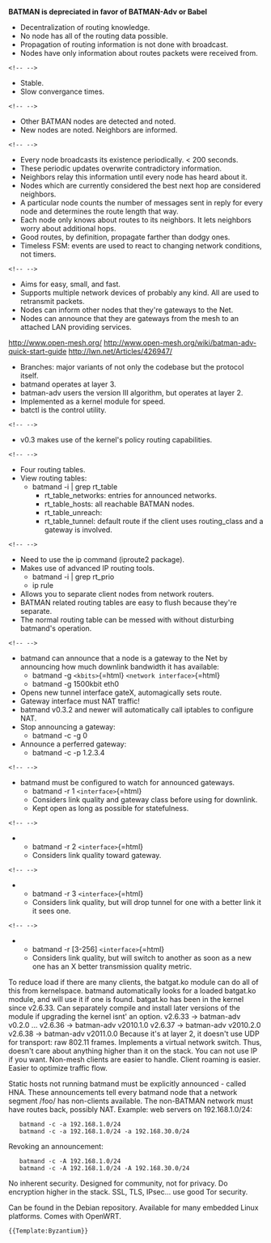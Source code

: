 **BATMAN is depreciated in favor of BATMAN-Adv or Babel**

-   Decentralization of routing knowledge.
-   No node has all of the routing data possible.
-   Propagation of routing information is not done with broadcast.
-   Nodes have only information about routes packets were received from.

```{=html}
<!-- -->
```
-   Stable.
-   Slow convergance times.

```{=html}
<!-- -->
```
-   Other BATMAN nodes are detected and noted.
-   New nodes are noted. Neighbors are informed.

```{=html}
<!-- -->
```
-   Every node broadcasts its existence periodically. \< 200 seconds.
-   These periodic updates overwrite contradictory information.
-   Neighbors relay this information until every node has heard about
    it.
-   Nodes which are currently considered the best next hop are
    considered neighbors.
-   A particular node counts the number of messages sent in reply for
    every node and determines the route length that way.
-   Each node only knows about routes to its neighbors. It lets
    neighbors worry about additional hops.
-   Good routes, by definition, propagate farther than dodgy ones.
-   Timeless FSM: events are used to react to changing network
    conditions, not timers.

```{=html}
<!-- -->
```
-   Aims for easy, small, and fast.
-   Supports multiple network devices of probably any kind. All are used
    to retransmit packets.
-   Nodes can inform other nodes that they're gateways to the Net.
-   Nodes can announce that they are gateways from the mesh to an
    attached LAN providing services.

<http://www.open-mesh.org/>
<http://www.open-mesh.org/wiki/batman-adv-quick-start-guide>
<http://lwn.net/Articles/426947/>

-   Branches: major variants of not only the codebase but the protocol
    itself.
-   batmand operates at layer 3.
-   batman-adv users the version III algorithm, but operates at layer 2.
-   Implemented as a kernel module for speed.
-   batctl is the control utility.

```{=html}
<!-- -->
```
-   v0.3 makes use of the kernel's policy routing capabilities.

```{=html}
<!-- -->
```
-   Four routing tables.
-   View routing tables:
    -   batmand -i \| grep rt_table
        -   rt_table_networks: entries for announced networks.
        -   rt_table_hosts: all reachable BATMAN nodes.
        -   rt_table_unreach:
        -   rt_table_tunnel: default route if the client uses
            routing_class and a gateway is involved.

```{=html}
<!-- -->
```
-   Need to use the ip command (iproute2 package).
-   Makes use of advanced IP routing tools.
    -   batmand -i \| grep rt_prio
    -   ip rule
-   Allows you to separate client nodes from network routers.
-   BATMAN related routing tables are easy to flush because they're
    separate.
-   The normal routing table can be messed with without disturbing
    batmand's operation.

```{=html}
<!-- -->
```
-   batmand can announce that a node is a gateway to the Net by
    announcing how much downlink bandwidth it has available:
    -   batmand -g `<kbits>`{=html} `<network interface>`{=html}
    -   batmand -g 1500kbit eth0
-   Opens new tunnel interface gateX, automagically sets route.
-   Gateway interface must NAT traffic!
-   batmand v0.3.2 and newer will automatically call iptables to
    configure NAT.
-   Stop announcing a gateway:
    -   batmand -c -g 0
-   Announce a perferred gateway:
    -   batmand -c -p 1.2.3.4

```{=html}
<!-- -->
```
-   batmand must be configured to watch for announced gateways.
    -   batmand -r 1 `<interface>`{=html}
    -   Considers link quality and gateway class before using for
        downlink.
    -   Kept open as long as possible for statefulness.

```{=html}
<!-- -->
```
-   -   batmand -r 2 `<interface>`{=html}
    -   Considers link quality toward gateway.

```{=html}
<!-- -->
```
-   -   batmand -r 3 `<interface>`{=html}
    -   Considers link quality, but will drop tunnel for one with a
        better link it it sees one.

```{=html}
<!-- -->
```
-   -   batmand -r \[3-256\] `<interface>`{=html}
    -   Considers link quality, but will switch to another as soon as a
        new one has an X better transmission quality metric.

To reduce load if there are many clients, the batgat.ko module can do
all of this from kernelspace. batmand automatically looks for a loaded
batgat.ko module, and will use it if one is found. batgat.ko has been in
the kernel since v2.6.33. Can separately compile and install later
versions of the module if upgrading the kernel isnt' an option. v2.6.33
-\> batman-adv v0.2.0 ... v2.6.36 -\> batman-adv v2010.1.0 v2.6.37 -\>
batman-adv v2010.2.0 v2.6.38 -\> batman-adv v2011.0.0 Because it's at
layer 2, it doesn't use UDP for transport: raw 802.11 frames. Implements
a virtual network switch. Thus, doesn't care about anything higher than
it on the stack. You can not use IP if you want. Non-mesh clients are
easier to handle. Client roaming is easier. Easier to optimize traffic
flow.

Static hosts not running batmand must be explicitly announced - called
HNA. These announcements tell every batmand node that a network segment
/foo/ has non-clients available. The non-BATMAN network must have routes
back, possibly NAT. Example: web servers on 192.168.1.0/24:

`   batmand -c -a 192.168.1.0/24`\
`   batmand -c -a 192.168.1.0/24 -a 192.168.30.0/24`

Revoking an announcement:

`   batmand -c -A 192.168.1.0/24`\
`   batmand -c -A 192.168.1.0/24 -A 192.168.30.0/24`

No inherent security. Designed for community, not for privacy. Do
encryption higher in the stack. SSL, TLS, IPsec... use good Tor
security.

Can be found in the Debian repository. Available for many embedded Linux
platforms. Comes with OpenWRT.

```{=mediawiki}
{{Template:Byzantium}}
```
